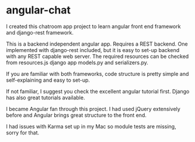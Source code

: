 angular-chat
============

I created this chatroom app project to learn angular front end framework and django-rest framework.

This is a backend independent angular app. Requires a REST backend. One implemented with django-rest included, but it is easy to set-up backend with any REST capable web server. The required resources can be checked from resources.js django app models.py and serializers.py.

If you are familiar with both frameworks, code structure is pretty simple and self-explaining and easy to set-up.

If not familiar, I suggest you check the excellent angular tutorial first. Django has also great tutorials available.

I became Angular fan through this project. I had used jQuery extensively before and Angular brings great structure to the front end.

I had issues with Karma set up in my Mac so module tests are missing,  sorry for that.
